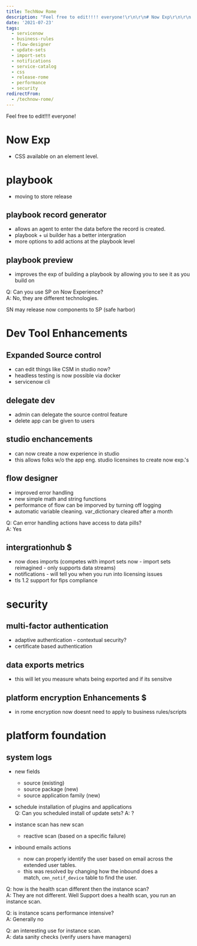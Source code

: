 ```yaml
---
title: TechNow Rome
description: "Feel free to edit!!!! everyone!\r\n\r\n# Now Exp\r\n\r\n CSS available on an element level.\r\n\r\n# playbook\r\n\r\n moving to store release\r\n\r\n## playbook record generator..."
date: '2021-07-23'
tags:
  - servicenow
  - business-rules
  - flow-designer
  - update-sets
  - import-sets
  - notifications
  - service-catalog
  - css
  - release-rome
  - performance
  - security
redirectFrom:
  - /technow-rome/
---
```


Feel free to edit!!!! everyone!

# [](https://jace.pro/post/2021-07-27-technow-rome/#technow-rome)Now Exp

* CSS available on an element level.

# playbook

* moving to store release

## playbook record generator

* allows an agent to enter the data before the record is created.
* playbook + ui builder has a better intergration
* more options to add actions at the playbook level

## playbook preview

* improves the exp of building a playbook by allowing you to see it as you build on

Q: Can you use SP on Now Experience?\
A: No, they are different technologies.

SN may release now components to SP (safe harbor)

# Dev Tool Enhancements

## Expanded Source control

* can edit things like CSM in studio now?
* headless testing is now possible via docker
* servicenow cli

## delegate dev

* admin can delegate the source control feature
* delete app can be given to users

## studio enchancements

* can now create a now experience in studio
* this allows folks w/o the app eng. studio licensines to create now exp.'s

## flow designer

* improved error handling
* new simple math and string functions
* performance of flow can be imporved by turning off logging
* automatic variable cleaning. var_dictionary cleared after a month

Q: Can error handling actions have access to data pills?\
A: Yes

## intergrationhub $

* now does imports (competes with import sets now - import sets reimagined - only supports data streams)
* notifications - will tell you when you run into licensing issues
* tls 1.2 support for fips compliance

# security

## multi-factor authentication

* adaptive authentication - contextual security?
* certificate based authentication

## data exports metrics

* this will let you measure whats being exported and if its sensitve

## platform encryption Enhancements $

* in rome encryption now doesnt need to apply to business rules/scripts

# platform foundation

## system logs

* new fields

  * source (existing)
  * source package (new)
  * source application family (new)
* schedule installation of plugins and applications\
  Q: Can you scheduled install of update sets? A: ?
* instance scan has new scan

  * reactive scan (based on a specific failure)
* inbound emails actions

  * now can properly identify the user based on email across the extended user tables.
  * this was resolved by changing how the inbound does a match, `cmn_notif_device` table to find the user.

Q: how is the health scan different then the instance scan?\
A: They are not different. Well Support does a health scan, you run an instance scan.

Q: is instance scans performance intensive?\
A: Generally no

Q: an interesting use for instance scan.\
A: data sanity checks (verify users have managers)